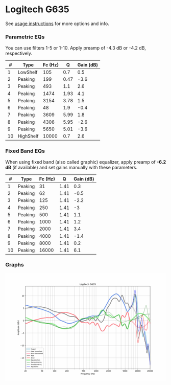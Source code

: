 # Logitech G635
See [usage instructions](https://github.com/jaakkopasanen/AutoEq#usage) for more options and info.

### Parametric EQs
You can use filters 1-5 or 1-10. Apply preamp of -4.3 dB or -4.2 dB, respectively.

|   # | Type      |   Fc (Hz) |    Q |   Gain (dB) |
|-----|-----------|-----------|------|-------------|
|   1 | LowShelf  |       105 | 0.7  |         0.5 |
|   2 | Peaking   |       199 | 0.47 |        -3.6 |
|   3 | Peaking   |       493 | 1.1  |         2.6 |
|   4 | Peaking   |      1474 | 1.93 |         4.1 |
|   5 | Peaking   |      3154 | 3.78 |         1.5 |
|   6 | Peaking   |        48 | 1.9  |        -0.4 |
|   7 | Peaking   |      3609 | 5.99 |         1.8 |
|   8 | Peaking   |      4306 | 5.95 |        -2.6 |
|   9 | Peaking   |      5650 | 5.01 |        -3.6 |
|  10 | HighShelf |     10000 | 0.7  |         2.6 |

### Fixed Band EQs
When using fixed band (also called graphic) equalizer, apply preamp of **-6.2 dB** (if available) and set gains manually with these parameters.

|   # | Type    |   Fc (Hz) |    Q |   Gain (dB) |
|-----|---------|-----------|------|-------------|
|   1 | Peaking |        31 | 1.41 |         0.3 |
|   2 | Peaking |        62 | 1.41 |        -0.5 |
|   3 | Peaking |       125 | 1.41 |        -2.2 |
|   4 | Peaking |       250 | 1.41 |        -3   |
|   5 | Peaking |       500 | 1.41 |         1.1 |
|   6 | Peaking |      1000 | 1.41 |         1.2 |
|   7 | Peaking |      2000 | 1.41 |         3.4 |
|   8 | Peaking |      4000 | 1.41 |        -1.4 |
|   9 | Peaking |      8000 | 1.41 |         0.2 |
|  10 | Peaking |     16000 | 1.41 |         6.1 |

### Graphs
![](./Logitech%20G635.png)
